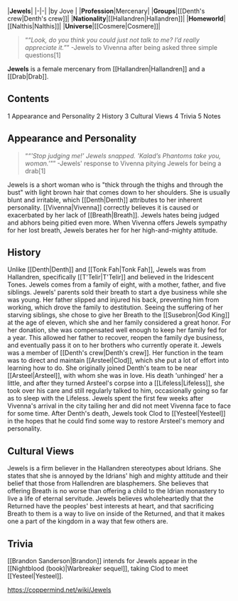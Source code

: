 |**Jewels**|
|-|-|
|by  Jove |
|**Profession**|Mercenary|
|**Groups**|[[Denth's crew\|Denth's crew]]|
|**Nationality**|[[Hallandren\|Hallandren]]|
|**Homeworld**|[[Nalthis\|Nalthis]]|
|**Universe**|[[Cosmere\|Cosmere]]|

>“*“Look, do you think you could just not talk to me? I’d really appreciate it.”*”
\-Jewels to Vivenna after being asked three simple questions[1]


**Jewels** is a female mercenary from [[Hallandren\|Hallandren]] and a [[Drab\|Drab]].

## Contents

1 Appearance and Personality
2 History
3 Cultural Views
4 Trivia
5 Notes


## Appearance and Personality
>“*“'Stop judging me!' Jewels snapped. 'Kalad’s Phantoms take you, woman.'"*”
\-Jewels' response to Vivenna pitying Jewels for being a drab[1]


Jewels is a short woman who is "thick through the thighs and through the bust" with light brown hair that comes down to her shoulders.
She is usually blunt and irritable, which [[Denth\|Denth]] attributes to her inherent personality. [[Vivenna\|Vivenna]] correctly believes it is caused or exacerbated by her lack of [[Breath\|Breath]]. Jewels hates being judged and abhors being pitied even more. When Vivenna offers Jewels sympathy for her lost breath, Jewels berates her for her high-and-mighty attitude.

## History
Unlike [[Denth\|Denth]] and [[Tonk Fah\|Tonk Fah]], Jewels was from Hallandren, specifically [[T'Telir\|T'Telir]] and believed in the Iridescent Tones. Jewels comes from a family of eight, with a mother, father, and five siblings. Jewels' parents sold their breath to start a dye business while she was young. Her father slipped and injured his back, preventing him from working, which drove the family to destitution. Seeing the suffering of her starving siblings, she chose to give her Breath to the [[Susebron\|God King]] at the age of eleven, which she and her family considered a great honor. For her donation, she was compensated well enough to keep her family fed for a year. This allowed her father to recover, reopen the family dye business, and eventually pass it on to her brothers who currently operate it.
Jewels was a member of [[Denth's crew\|Denth's crew]]. Her function in the team was to direct and maintain [[Arsteel\|Clod]], which she put a lot of effort into learning how to do. She originally joined Denth's team to be near [[Arsteel\|Arsteel]], with whom she was in love. His death 'unhinged' her a little, and after they turned Arsteel's corpse into a [[Lifeless\|Lifeless]], she took over his care and still regularly talked to him, occasionally going so far as to sleep with the Lifeless.
Jewels spent the first few weeks after Vivenna's arrival in the city tailing her and did not meet Vivenna face to face for some time.
After Denth's death, Jewels took Clod to [[Yesteel\|Yesteel]] in the hopes that he could find some way to restore Arsteel's memory and personality.

## Cultural Views
Jewels is a firm believer in the Hallandren stereotypes about Idrians. She states that she is annoyed by the Idrians' high and mighty attitude and their belief that those from Hallendren are blasphemers. She believes that offering Breath is no worse than offering a child to the Idrian monastery to live a life of eternal servitude.
Jewels believes wholeheartedly that the Returned have the peoples' best interests at heart, and that sacrificing Breath to them is a way to live on inside of the Returned, and that it makes one a part of the kingdom in a way that few others are.

## Trivia
[[Brandon Sanderson\|Brandon]] intends for Jewels appear in the [[Nightblood (book)\|Warbreaker sequel]], taking Clod to meet [[Yesteel\|Yesteel]].


https://coppermind.net/wiki/Jewels